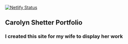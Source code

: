 
[![Netlify Status](https://api.netlify.com/api/v1/badges/72b3575c-890e-4ec3-a888-2019bf85afc6/deploy-status)](https://app.netlify.com/sites/cshetter/deploys)

## Carolyn Shetter Portfolio

### I created this site for my wife to display her work